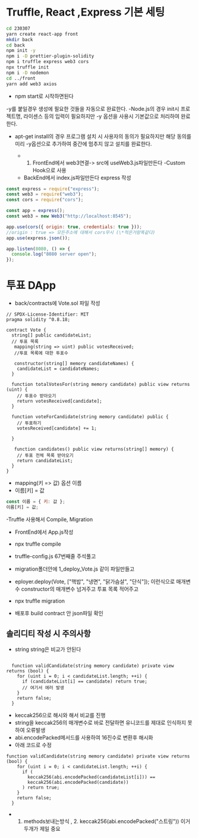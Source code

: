 # Truffle, React ,Express 기본 세팅

```bash
cd 230307
yarn create react-app front
mkdir back
cd back
npm init -y
npm i -D prettier-plugin-solidity
npm i truffle express web3 cors
npx truffle init
npm i -D nodemon
cd ../front
yarn add web3 axios
```

- npm start로 시작하면된다

-y를 붙일경우 생성에 필요한 것들을 자동으로 완료한다.
-Node.js의 경우 init시 프로젝트명,
라이센스 등의 입력이 필요하지만 -y
옵션을 사용시 기본값으로 처리하여 완료한다.

- apt-get install의 경우 프로그램 설치 시 사용자의 동의가 필요하지만
  해당 동의를 미리 -y옵션으로 추가하여 중간에 멈추지 않고 설치를 완료한다.

  - 1. FrontEnd에서 web3연결-> src에 useWeb3.js파일만든다
       -Custom Hook으로 사용
  - BackEnd에서 index.js파일만든다 express 작성

```js
const express = require("express");
const web3 = require("web3");
const cors = require("cors");

const app = express();
const web3 = new Web3("http://localhost:8545");

app.use(cors({ origin: true, credentials: true }));
//origin : true => 모든주소에 대해서 cors무시 (\*적은거랑똑같다)
app.use(express.json());

app.listen(8080, () => {
  console.log("8080 server open");
});
```

# 투표 DApp

- back/contracts에 Vote.sol 파일 작성

```solidity
// SPDX-License-Identifier: MIT
pragma solidity ^0.8.18;

contract Vote {
  string[] public candidateList;
  // 투표 목록
   mapping(string => uint) public votesReceived;
   //투표 목록에 대한 투표수

   constructor(string[] memory candidateNames) {
    candidateList = candidateNames;
  }

  function totalVotesFor(string memory candidate) public view returns (uint) {
    // 투표수 받아오기
    return votesReceived[candidate];
  }

  function voteForCandidate(string memory candidate) public {
    // 투표하기
    votesReceived[candidate] += 1;

  }

   function candidates() public view returns(string[] memory) {
    // 투표 전체 목록 받아오기
    return candidateList;
  }
}

```

- mapping(키 => 값) 옵션 이름
- 이름[키] = 값

```js
const 이름 = { 키: 값 };
이름[키] = 값;
```

-Truffle 사용해서 Compile, Migration

- FrontEnd에서 App.js작성

- npx truffle compile
- truffle-config.js 67번째줄 주석풀고
- migration폴더안에 1_deploy_Vote.js 같이 파일만들고
- eployer.deploy(Vote, ["핵밥", "냉면", "닭가슴살", "단식"]); 이런식으로 매개변수 constructor의 매개변수 넘겨주고 투표 목록 적어주고
- npx truffle migration

- 배포후 build contract 안 json파일 확인
<!-- "networks": {
    "1678150067213": {
      "events": {},
      "links": {},
      "address": "0xA528955469909161c0E3936B144cE202C16f85D5",
      "transactionHash": "0x792ddc534dc1a2ab1bd29d3297cb76ce7dcdab303de770ce0f70806db9a3fa65"
    }
  }, -->

## 솔리디티 작성 시 주의사항

- string string은 비교가 안된다

```solidity

  function validCandidate(string memory candidate) private view returns (bool) {
    for (uint i = 0; i < candidateList.length; ++i) {
      if (candidateList[i] == candidate) return true;
      // 여기서 에러 발생
    }
    return false;
  }
```

- keccak256으로 해시와 해서 비교를 진행
- string을 keccak256의 매개변수로 바로 전달하면 유니코드를 제대로 인식하지 못하여 오류발생
- abi.encodePacked메서드를 사용하여 16진수로 변환후 해시화
- 아래 코드로 수정

```solidity
function validCandidate(string memory candidate) private view returns (bool) {
    for (uint i = 0; i < candidateList.length; ++i) {
      if (
        keccak256(abi.encodePacked(candidateList[i])) ==
        keccak256(abi.encodePacked(candidate))
      ) return true;
    }
    return false;
  }
```

- 1. methods보내는방식 , 2. keccak256(abi.encodePacked("스트링")) 이거두개가 제일 중요
